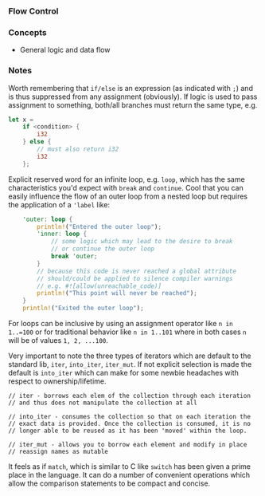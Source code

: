 ### Flow Control

### Concepts
- General logic and data flow

### Notes
Worth remembering that `if/else` is an expression (as indicated with `;`) and
is thus suppressed from any assignment (obviously). If logic is used to pass
assignment to something, both/all branches must return the same type, e.g.
```rust
let x = 
    if <condition> {
        i32
    } else {
        // must also return i32
        i32
    };
```

Explicit reserved word for an infinite loop, e.g. `loop`, which has the same
characteristics you'd expect with `break` and `continue`. Cool that you can
easily influence the flow of an outer loop from a nested loop but requires the
application of a `'label` like:
```rust
    'outer: loop {
        println!("Entered the outer loop");
        'inner: loop {
            // some logic which may lead to the desire to break
            // or continue the outer loop
            break 'outer;
        }
        // because this code is never reached a global attribute
        // should/could be applied to silence compiler warnings
        // e.g. #![allow(unreachable_code)]
        println!("This point will never be reached");
    }
    println!("Exited the outer loop");    

```

For loops can be inclusive by using an assignment operator like `n in 1..=100`
or for traditional behavior like `n in 1..101` where in both cases `n` will be
of values `1, 2, ...100`.

Very important to note the three types of iterators which are default to the
standard lib, `iter`, `into_iter`, `iter_mut`. If not explicit selection is made
the default is `into_iter` which can make for some newbie headaches with respect
to ownership/lifetime.
```
// iter - borrows each elem of the collection through each iteration
// and thus does not manipulate the collection at all

// into_iter - consumes the collection so that on each iteration the
// exact data is provided. Once the collection is consumed, it is no
// longer able to be reused as it has been 'moved' within the loop.

// iter_mut - allows you to borrow each element and modify in place
// reassign names as mutable
```

It feels as if `match`, which is similar to C like `switch` has been given a
prime place in the language. It can do a number of convenient operations which
allow the comparison statements to be compact and concise.


